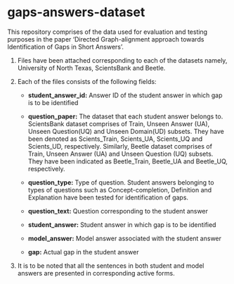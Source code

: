 # gaps-answers-dataset

This repository comprises of the data used for evaluation and testing purposes in the paper ‘Directed Graph-alignment approach towards Identification of Gaps in Short Answers’.

1. Files have been attached corresponding to each of the datasets namely, University of North Texas, ScientsBank and Beetle.
2. Each of the files consists of the following fields:

   -	**student_answer_id:** Answer ID of the student answer in which gap is to be identified   
    
   -	**question_paper:** The dataset that each student answer belongs to. ScientsBank dataset comprises of Train, Unseen Answer (UA), Unseen Question(UQ) and Unseen Domain(UD) subsets. They have been denoted as Scients_Train, Scients_UA, Scients_UQ and Scients_UD, respectively. Similarly, Beetle dataset comprises of Train, Unseen Answer (UA) and Unseen Question (UQ) subsets. They have been indicated as Beetle_Train, Beetle_UA and Beetle_UQ, respectively.
    
   -  **question_type:** Type of question. Student answers belonging to types of questions such as Concept-completion, Definition and Explanation have been tested for identification of gaps. 
    
   -  **question_text:** Question corresponding to the student answer
    
   -	**student_answer:** Student answer in which gap is to be identified
    
   -	**model_answer:** Model answer associated with the student answer
    
   -	**gap:** Actual gap in the student answer 
3. It is to be noted that all the sentences in both student and model answers are presented in corresponding active forms. 
    

